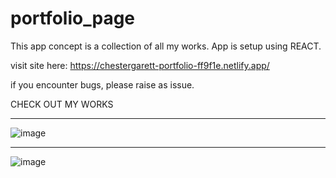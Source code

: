 # portfolio_page
This app concept is a collection of all my works. App is setup using REACT.

visit site here: https://chestergarett-portfolio-ff9f1e.netlify.app/

if you encounter bugs, please raise as issue.

CHECK OUT MY WORKS
__________________________________________________________________________
![image](https://user-images.githubusercontent.com/71489331/130331100-113bdc37-b4ab-4b28-a76e-862d58b3a730.png)

___________________________________________________________________________
![image](https://user-images.githubusercontent.com/71489331/130331120-eada3d5c-aa26-434a-ad86-67ef640d6b8c.png)

